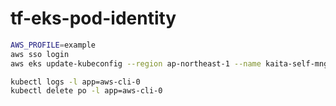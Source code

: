 # tf-eks-pod-identity

```sh
AWS_PROFILE=example
aws sso login
aws eks update-kubeconfig --region ap-northeast-1 --name kaita-self-mng --profile $AWS_PROFILE
```

```sh
kubectl logs -l app=aws-cli-0
kubectl delete po -l app=aws-cli-0
```
